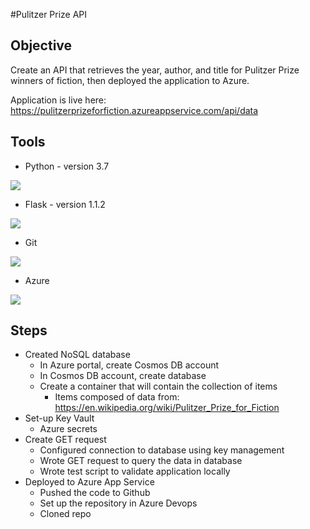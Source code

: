 #Pulitzer Prize API

## Objective
Create an API that retrieves the year, author, and title for Pulitzer 
Prize winners of fiction, then deployed the application to Azure.

Application is live here: https://pulitzerprizeforfiction.azureappservice.com/api/data
## Tools
- Python - version 3.7

![](https://upload.wikimedia.org/wikipedia/commons/c/c3/Python-logo-notext.svg)
- Flask - version 1.1.2

![](https://upload.wikimedia.org/wikipedia/commons/3/3c/Flask_logo.svg)
- Git  

![](https://upload.wikimedia.org/wikipedia/commons/e/e0/Git-logo.svg)
- Azure 

![](https://upload.wikimedia.org/wikipedia/commons/a/a8/Microsoft_Azure_Logo.svg)

## Steps
- Created NoSQL database
    - In Azure portal, create Cosmos DB account
    - In Cosmos DB account, create database
    - Create a  container that will contain the collection of items
        - Items composed of data from: https://en.wikipedia.org/wiki/Pulitzer_Prize_for_Fiction
- Set-up Key Vault
    - Azure secrets
- Create GET request
    - Configured connection to database using key management
    - Wrote GET request to query the data in database
    - Wrote test script to validate application locally
- Deployed to Azure App Service
    - Pushed the code to Github
    - Set up the repository in Azure Devops
    - Cloned repo
    
